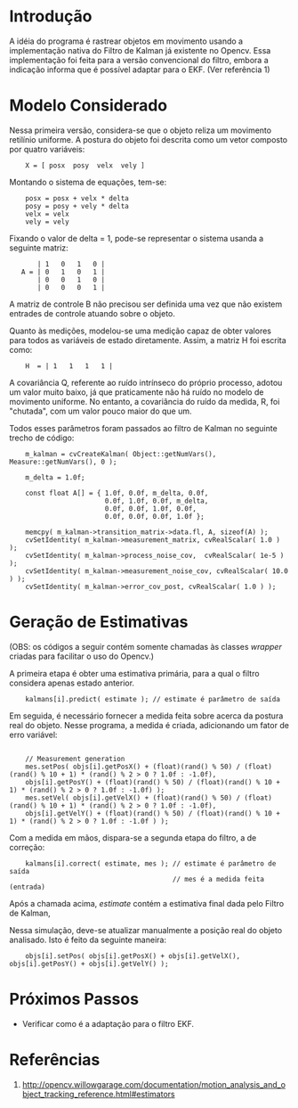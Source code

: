 # Introdução #

A idéia do programa é rastrear objetos em movimento usando a implementação nativa do Filtro de Kalman já existente no Opencv. Essa implementação foi feita para a versão convencional do filtro, embora a indicação informa que é possível adaptar para o EKF. (Ver referência 1)

# Modelo Considerado #

Nessa primeira versão, considera-se que o objeto reliza um movimento retilínio uniforme. A postura do objeto foi descrita como um vetor composto por quatro variáveis:
```
    X = [ posx  posy  velx  vely ] 
```

Montando o sistema de equações, tem-se:
```
    posx = posx + velx * delta
    posy = posy + vely * delta
    velx = velx
    vely = vely
```

Fixando o valor de delta = 1, pode-se representar o sistema usanda a seguinte matriz:
```
       | 1   0   1   0 |
   A = | 0   1   0   1 |
       | 0   0   1   0 |
       | 0   0   0   1 |
```

A matriz de controle B não precisou ser definida uma vez que não existem entrades de controle atuando sobre o objeto.

Quanto às medições, modelou-se uma medição capaz de obter valores para todos as variáveis de estado diretamente. Assim, a matriz H foi escrita como:
```
    H  = | 1   1   1   1 |
```


A covariância Q, referente ao ruído intrínseco do próprio processo, adotou um valor muito baixo, já que praticamente não há ruído no modelo de movimento uniforme. No entanto, a covariância do ruído da medida, R, foi "chutada", com um valor pouco maior do que um.

Todos esses parâmetros foram passados ao filtro de Kalman no seguinte trecho de código:
```
    m_kalman = cvCreateKalman( Object::getNumVars(), Measure::getNumVars(), 0 );

    m_delta = 1.0f;

    const float A[] = { 1.0f, 0.0f, m_delta, 0.0f,
                        0.0f, 1.0f, 0.0f, m_delta,
                        0.0f, 0.0f, 1.0f, 0.0f,
                        0.0f, 0.0f, 0.0f, 1.0f };

    memcpy( m_kalman->transition_matrix->data.fl, A, sizeof(A) );
    cvSetIdentity( m_kalman->measurement_matrix, cvRealScalar( 1.0 ) );
    cvSetIdentity( m_kalman->process_noise_cov,  cvRealScalar( 1e-5 ) );
    cvSetIdentity( m_kalman->measurement_noise_cov, cvRealScalar( 10.0 ) );
    cvSetIdentity( m_kalman->error_cov_post, cvRealScalar( 1.0 ) );
```


# Geração de Estimativas #

(OBS: os códigos a seguir contém somente chamadas às classes _wrapper_ criadas para facilitar o uso do Opencv.)

A primeira etapa é obter uma estimativa primária, para a qual o filtro considera apenas  estado anterior.
```
    kalmans[i].predict( estimate ); // estimate é parâmetro de saída
```

Em seguida, é necessário fornecer a medida feita sobre acerca da postura real do objeto. Nesse programa, a medida é criada, adicionando um fator de erro variável:
```

    // Measurement generation
    mes.setPos( objs[i].getPosX() + (float)(rand() % 50) / (float)(rand() % 10 + 1) * (rand() % 2 > 0 ? 1.0f : -1.0f), 
    objs[i].getPosY() + (float)(rand() % 50) / (float)(rand() % 10 + 1) * (rand() % 2 > 0 ? 1.0f : -1.0f) );
    mes.setVel( objs[i].getVelX() + (float)(rand() % 50) / (float)(rand() % 10 + 1) * (rand() % 2 > 0 ? 1.0f : -1.0f), 
    objs[i].getVelY() + (float)(rand() % 50) / (float)(rand() % 10 + 1) * (rand() % 2 > 0 ? 1.0f : -1.0f ) );
```

Com a medida em mãos, dispara-se a segunda etapa do filtro, a de correção:
```
    kalmans[i].correct( estimate, mes ); // estimate é parâmetro de saída
                                         // mes é a medida feita (entrada)
```
Após a chamada acima, _estimate_ contém a estimativa final dada pelo Filtro de Kalman,

Nessa simulação, deve-se atualizar manualmente a posição real do objeto analisado. Isto é feito da seguinte maneira:
```
    objs[i].setPos( objs[i].getPosX() + objs[i].getVelX(), objs[i].getPosY() + objs[i].getVelY() );
```

# Próximos Passos #

  * Verificar como é a adaptação para o filtro EKF.


# Referências #

  1. http://opencv.willowgarage.com/documentation/motion_analysis_and_object_tracking_reference.html#estimators